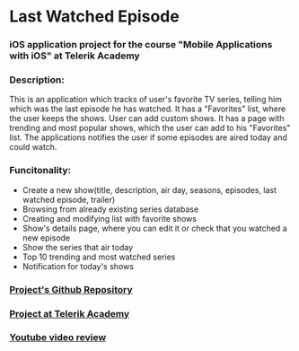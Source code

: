 # Last Watched Episode
### iOS application project for the course "Mobile Applications with iOS" at Telerik Academy

### Description: 
This is an application which tracks of user's favorite TV series, telling him which was the last episode he has watched.
It has a "Favorites" list, where the user keeps the shows. User can add custom shows. It has a page with trending and most popular shows, which the user can add to his "Favorites" list.
The applications notifies the user if some episodes are aired today and could watch.

### Funcitonality:
- Create a new show(title, description, air day, seasons, episodes, last watched episode, trailer)
- Browsing from already existing series database
- Creating and modifying list with favorite shows
- Show's details page, where you can edit it or check that you watched a new episode 
- Show the series that air today
- Top 10 trending and most watched series 
- Notification for today's shows

### [Project's Github Repository]
### [Project at Telerik Academy]
### [Youtube video review]

 [Project's Github Repository]: <https://github.com/pepinho24/Last-Watched-Episode-iOS>
 [Project at Telerik Academy]: <http://best.telerikacademy.com/projects/197/Last-Watched-Episode-tracker>
 [Youtube video review]: <https://www.youtube.com/watch?v=SXW-qH_I0p0>

